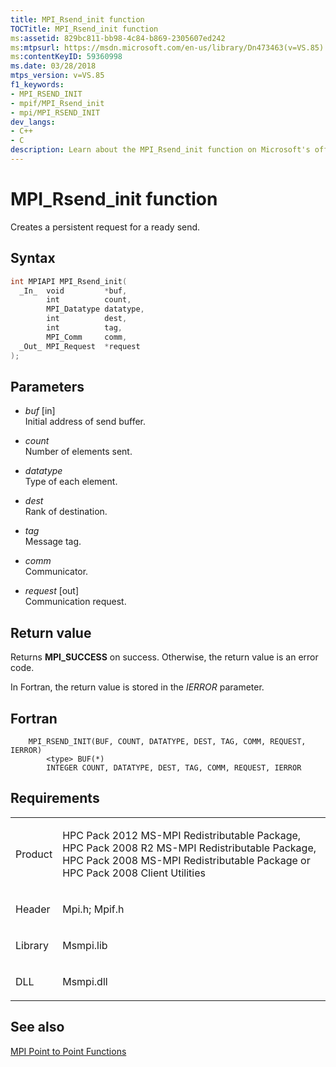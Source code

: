 ```yaml
---
title: MPI_Rsend_init function
TOCTitle: MPI_Rsend_init function
ms:assetid: 829bc811-bb98-4c84-b869-2305607ed242
ms:mtpsurl: https://msdn.microsoft.com/en-us/library/Dn473463(v=VS.85)
ms:contentKeyID: 59360998
ms.date: 03/28/2018
mtps_version: v=VS.85
f1_keywords:
- MPI_RSEND_INIT
- mpif/MPI_Rsend_init
- mpi/MPI_RSEND_INIT
dev_langs:
- C++
- C
description: Learn about the MPI_Rsend_init function on Microsoft's official site. Understand its syntax, parameters, return values, and related requirements.
---
```


# MPI\_Rsend\_init function

Creates a persistent request for a ready send.

## Syntax

``` c++
int MPIAPI MPI_Rsend_init(
  _In_  void         *buf,
        int          count,
        MPI_Datatype datatype,
        int          dest,
        int          tag,
        MPI_Comm     comm,
  _Out_ MPI_Request  *request
);
```

## Parameters

  - *buf* \[in\]  
    Initial address of send buffer.

  - *count*  
    Number of elements sent.

  - *datatype*  
    Type of each element.

  - *dest*  
    Rank of destination.

  - *tag*  
    Message tag.

  - *comm*  
    Communicator.

  - *request* \[out\]  
    Communication request.

## Return value

Returns **MPI\_SUCCESS** on success. Otherwise, the return value is an error code.

In Fortran, the return value is stored in the *IERROR* parameter.

## Fortran

``` FORTRAN
    MPI_RSEND_INIT(BUF, COUNT, DATATYPE, DEST, TAG, COMM, REQUEST, IERROR)
        <type> BUF(*)
        INTEGER COUNT, DATATYPE, DEST, TAG, COMM, REQUEST, IERROR
```

## Requirements

<table>
<colgroup>
<col/>
<col/>
</colgroup>
<tbody>
<tr class="odd">
<td><p>Product</p></td>
<td><p>HPC Pack 2012 MS-MPI Redistributable Package, HPC Pack 2008 R2 MS-MPI Redistributable Package, HPC Pack 2008 MS-MPI Redistributable Package or HPC Pack 2008 Client Utilities</p></td>
</tr>
<tr class="even">
<td><p>Header</p></td>
<td>Mpi.h;
Mpif.h</td>
</tr>
<tr class="odd">
<td><p>Library</p></td>
<td>Msmpi.lib</td>
</tr>
<tr class="even">
<td><p>DLL</p></td>
<td>Msmpi.dll</td>
</tr>
</tbody>
</table>


## See also

[MPI Point to Point Functions](mpi-point-to-point-functions.md)

